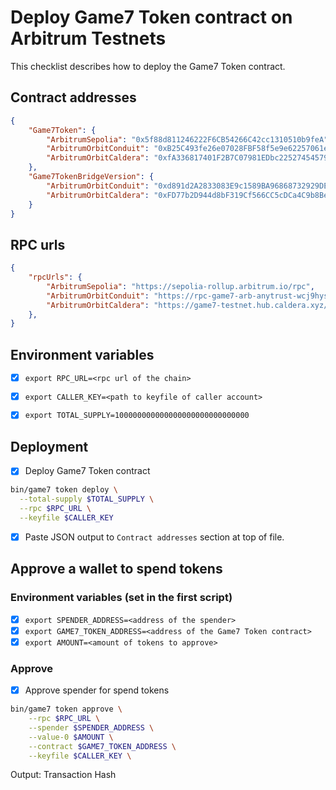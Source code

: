 # Deploy Game7 Token contract on Arbitrum Testnets

This checklist describes how to deploy the Game7 Token contract.


## Contract addresses

```json
{
    "Game7Token": {
        "ArbitrumSepolia": "0x5f88d811246222F6CB54266C42cc1310510b9feA",
        "ArbitrumOrbitConduit": "0xB25C493fe26e07028FBF58f5e9e62257061e587f",
        "ArbitrumOrbitCaldera": "0xfA336817401F2B7C07981EDbc225274545790cA8",
    },
    "Game7TokenBridgeVersion": {
        "ArbitrumOrbitConduit": "0xd891d2A2833083E9c1589BA96868732929DE6336",
        "ArbitrumOrbitCaldera": "0xFD77b2D944d8bF319Cf566CC5cDCa4C9b8BefE92",
    }
}
```

## RPC urls

```json
{
    "rpcUrls": {
        "ArbitrumSepolia": "https://sepolia-rollup.arbitrum.io/rpc",
        "ArbitrumOrbitConduit": "https://rpc-game7-arb-anytrust-wcj9hysn7y.t.conduit.xyz",
        "ArbitrumOrbitCaldera": "https://game7-testnet.hub.caldera.xyz/",
    },
}
```

## Environment variables

- [x] `export RPC_URL=<rpc url of the chain>`
- [x] `export CALLER_KEY=<path to keyfile of caller account>`
- [x] `export TOTAL_SUPPLY=100000000000000000000000000000`


## Deployment

- [x] Deploy Game7 Token contract

```bash
bin/game7 token deploy \
  --total-supply $TOTAL_SUPPLY \
  --rpc $RPC_URL \
  --keyfile $CALLER_KEY
```

- [x] Paste JSON output to `Contract addresses` section at top of file.

## Approve a wallet to spend tokens

### Environment variables (set in the first script)

- [x] `export SPENDER_ADDRESS=<address of the spender>`
- [x] `export GAME7_TOKEN_ADDRESS=<address of the Game7 Token contract>`
- [x] `export AMOUNT=<amount of tokens to approve>`

### Approve

- [x] Approve spender for spend tokens

```bash
bin/game7 token approve \
    --rpc $RPC_URL \
    --spender $SPENDER_ADDRESS \
    --value-0 $AMOUNT \
    --contract $GAME7_TOKEN_ADDRESS \
    --keyfile $CALLER_KEY \
```

Output: Transaction Hash